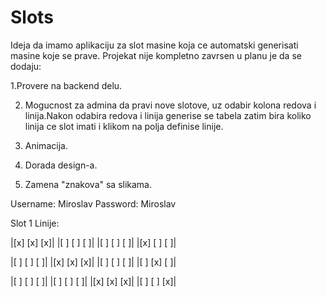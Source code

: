# Slots
Ideja da imamo aplikaciju za slot masine koja ce automatski generisati masine koje se prave.
Projekat nije kompletno zavrsen u planu je da se dodaju:

1.Provere na backend delu.

2. Mogucnost za admina da pravi nove slotove, uz odabir kolona redova i linija.Nakon odabira redova i linija generise se tabela zatim bira koliko linija ce slot imati i klikom na polja definise linije.
  
3. Animacija.
   
4. Dorada design-a.
   
5. Zamena "znakova" sa slikama.

Username: Miroslav Password: Miroslav

Slot 1 Linije:

|[x] [x] [x]|   |[ ] [ ] [ ]|  |[ ] [ ] [ ]|  |[x] [ ] [ ]| 

|[ ] [ ] [ ]|   |[x] [x] [x]|  |[ ] [ ] [ ]|  |[ ] [x] [ ]|

|[ ] [ ] [ ]|   |[ ] [ ] [ ]|  |[x] [x] [x]|  |[ ] [ ] [x]|




